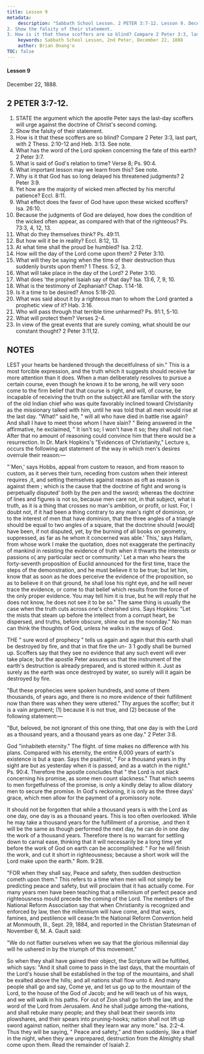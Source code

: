 ```yaml
---
title: Lesson 9
metadata:
    description: "Sabbath School Lesson. 2 PETER 3:7-12. Lesson 9. December 22, 1888. 1. STATE the argument which the apostle Peter says the last-day scoffers will urge against the doctrine of Christ's second coming.
2. Show the falsity of their statement.
3. How is it that these scoffers are so blind? Compare 2 Peter 3:3, last part, with 2 Thess. 2:10-12 and Heb. 3:13. See note."
    keywords: Sabbath School Lesson, 2nd Peter, December 22, 1888
    author: Brian Onang'o
TOC: false
---
```


#### Lesson 9

December 22, 1888.

## 2 PETER 3:7-12.

1. STATE the argument which the apostle Peter says the last-day scoffers will urge against the doctrine of Christ's second coming.
2. Show the falsity of their statement.
3. How is it that these scoffers are so blind? Compare 2 Peter 3:3, last part, with 2 Thess. 2:10-12 and Heb. 3:13. See note.
4. What has the word of the Lord spoken concerning the fate of this earth? 2 Peter 3:7.
5. What is said of God's relation to time? Verse 8; Ps. 90:4.
6. What important lesson may we learn from this? See note.
7. Why is it that God has so long delayed his threatened judgments? 2 Peter 3:9.
8. Yet how are the majority of wicked men affected by his merciful patience? Eccl. 8:11.
9. What effect does the favor of God have upon these wicked scoffers? Isa. 26:10.
10. Because the judgments of God are delayed, how does the condition of the wicked often appear, as compared with that of the righteous? Ps. 73:3, 4, 12, 13.
11. What do they themselves think? Ps. 49:11.
12. But how will it be in reality? Eccl. 8:12, 13.
13. At what time shall the proud be humbled? Isa. 2:12.
14. How will the day of the Lord come upon them? 2 Peter 3:10.
15. What will they be saying when the time of their destruction thus suddenly bursts upon them? 1 Thess. 5:2, 3.
16. What will take place in the day of the Lord? 2 Peter 3:10.
17. What does 'the prophet Isaiah say of that day? Isa. 13:6, 7, 9, 10.
18. What is the testimony of Zephaniah? Chap. 1:14-18.
19. Is it a time to be desired? Amos 5:18-20.
20. What was said about it by a righteous man to whom the Lord granted a prophetic view of it? Hab. 3:16.
21. Who will pass through that terrible time unharmed? Ps. 91:1, 5-10.
22. What will protect them? Verses 2-4.
23. In view of the great events that are surely coming, what should be our constant thought? 2 Peter 3:11,12.

## NOTES

LEST your hearts be hardened through the deceitfulness of sin." This is a most forcible expression, and the truth which it suggests should receive far more attention than it does. When a man deliberately resolves to pursue a certain course, even though he knows it to be wrong, he will very soon come to the firm belief that that course is right, and will, of course, be incapable of receiving the truth on the subject:All are familiar with the story of the old Indian chief who was quite favorably inclined toward Christianity as the missionary talked with him, until he was told that all men would rise at the last day. "What!" said he, " will all who have died in battle rise again? And shall I have to meet those whom I have slain? " Being answered in the affirmative, he exclaimed, " It isn't so; I won't have it so; they shall not rise." After that no amount of reasoning could convince him that there would be a resurrection. In Dr. Mark Hopkins's "Evidences of Christianity," Lecture s, occurs the following apt statement of the way in which men's desires overrule their reason:— 

"`Men,' says Hobbs, appeal from custom to reason, and from reason to custom, as it serves their turn, receding from custom when their interest requires ,it, and setting themselves against reason as oft as reason is against them ; which is the cause that the doctrine of fight and wrong is perpetually disputed' both by the pen and the sword; whereas the doctrine of lines and figures is not so, because men care not, in that subject, what is truth, as it is a thing that crosses no man's ambition, or profit, or lust. For, I doubt not, if it had been a thing contrary to any man's right of dominion, or to the interest of men that have dominion, that the three angles of a triangle should be equal to two angles of a square, that the doctrine should [would] have been, if not disputed, yet, by the burning of all books on geometry, suppressed, as far as he whom it concerned was able.' This,' says Hallam, from whose work I make the quotation, does not exaggerate the pertinacity of mankind in resisting the evidence of truth when it thwarts the interests or passions o( any particular sect or community.' Let a man who hears the forty-seventh proposition of Euclid announced for the first time, trace the steps of the demonstration, and he must believe it to be true; but let him, know that as soon as he does perceive the evidence of the proposition, so as to believe it on that ground, he shall lose his right eye, and he will never trace the evidence, or come to that belief which results from the force of the only proper evidence. You may tell him it is true, but he will reply that he does not know, he does not see it to be so." The same thing is usually the case when the truth cuts across one's cherished sins. Says Hopkins: "Let the mists that steam up before the intellect from a corrupt heart, be dispersed, and truths, before obscure, shine out as the noonday." No man can think the thoughts of God, unless he walks in the ways of God.

THE " sure word of prophecy " tells us again and again that this earth shall be destroyed by fire, and that in that fire the un-
3 1 godly shall be burned up. Scoffers say that they see no evidence that any such event will ever take place; but the apostle Peter assures us that the instrument of the earth's destruction is already prepared, and is stored within it. Just as surely as the earth was once destroyed by water, so surely will it again be destroyed by fire.

"But these prophecies were spoken hundreds, and some of them thousands, of years ago, and there is no more evidence of their fulfillment now than there was when they were uttered." Thy argues the scoffer; but it is a vain argument; (1) because it is not true, and (2) because of the following statement:—

"But, beloved, be not ignorant of this one thing, that one day is with the Lord as a thousand years, and a thousand years as one day." 2 Peter 3:8. 

God "inhabiteth eternity." The flight. of time makes no difference with his plans. Compared with his eternity, the entire 6,000 years of earth's existence is but a span. Says the psalmist, " For a thousand years in thy sight are but as yesterday when it is passed, and as a watch in the night." Ps. 90:4. Therefore the apostle concludes that " the Lord is not slack concerning his promise, as some men count slackness." That which seems to men forgetfulness of the promise, is only a kindly delay to allow dilatory men to secure the promise. In God's reckoning, it is only as the three days' grace, which men allow for the payment of a promissory note.

It should not be forgotten that while a thousand years is with the Lord as one day, one day is as a thousand years. This is too often overlooked. While he may take a thousand years for the fulfillment of a promise, .and then it will be the same as though performed the next day, he can do in one day the work of a thousand years. Therefore there is no warrant for settling down to carnal ease, thinking that it will necessarily be a long time yet before the work of God on earth can be accomplished: " For he will finish the work, and cut it short in righteousness; because a short work will the Lord make upon the earth." Rom. 9:28.

"FOR when they shall say, Peace and safety, then sudden destruction cometh upon them." This refers to a time when men will not simply be predicting peace and safety, but will proclaim that it has actually come. For many years men have been teaching that a millennium of perfect peace and righteousness mould precede the coming of the Lord. The members of the National Reform Association say that when Christianity is recognized and enforced by law, then the millennium will have come, and that wars, famines, and pestilence will cease:1n the National Reform Convention held at Monmouth, Ill., Sept. 29, 1884, and reported in the Christian Statesman of November 6, M. A. Gault said:

"We do not flatter ourselves when we say that the glorious millennial day will he ushered in by the triumph of this movement."

So when they shall have gained their object, the Scripture will be fulfilled, which says: "And it shall come to pass in the last days, that the mountain of the Lord's house shall be established in the top of the mountains, and shall be exalted above the hills; and all nations shall flow unto it. And many people shall go and say, Come ye, and let us go up to the mountain of the Lord, to the house of the God of Jacob; and he will teach us of his ways, and we will walk in his paths. For out of Zion shall go forth the law, and the word of the Lord from Jerusalem. And he shall judge among the-nations, and shall rebuke many people; and they shall beat their swords into plowshares, and their spears into pruning-hooks; nation shall not lift up sword against nation, neither shall they learn war any more." Isa. 2:2-4. Thus they will be saying, " Peace and safety," and then suddenly, like a thief in the night, when they are unprepared, destruction from the Almighty shall come upon them. Read the remainder of Isaiah 2.

